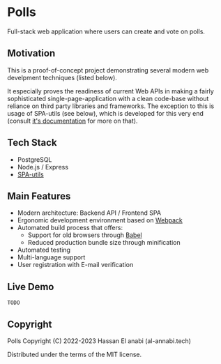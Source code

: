 # Polls #

Full-stack web application where users can create and vote on polls.

## Motivation ##

This is a proof-of-concept project demonstrating several modern web develpment techniques (listed below).

It especially proves the readiness of current Web APIs in making a fairly sophisticated single-page-application with a clean code-base without reliance on third party libraries and frameworks.  The exception to this is usage of SPA-utils (see below), which is developed for this very end (consult [it's documentation](https://github.com/helanabi/spa-utils#readme) for more on that).

## Tech Stack ##

* PostgreSQL
* Node.js / Express
* [SPA-utils](https://github.com/helanabi/spa-utils)

## Main Features ##

* Modern architecture: Backend API / Frontend SPA
* Ergonomic development environment based on [Webpack](https://webpack.js.org/)
* Automated build process that offers:
    * Support for old browsers through [Babel](https://babeljs.io/)
    * Reduced production bundle size through minification
* Automated testing
* Multi-language support
* User registration with E-mail verification

## Live Demo ##

`TODO`

## Copyright ##

Polls Copyright (C) 2022-2023 Hassan El anabi (al-annabi.tech)

Distributed under the terms of the MIT license.
